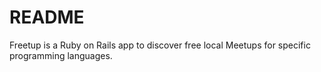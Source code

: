 # README

Freetup is a Ruby on Rails app to discover free local Meetups for specific programming languages.
